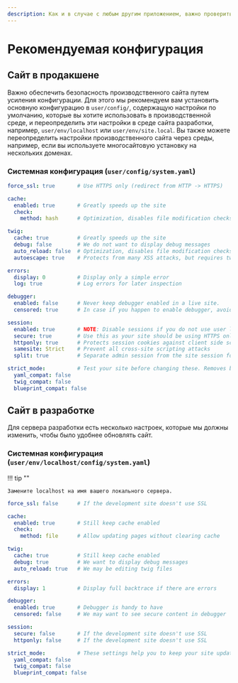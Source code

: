 ```yaml
---
description: Как и в случае с любым другим приложением, важно проверить параметры конфигурации, чтобы обезопасить и оптимизировать свой сайт.
---
```


# Рекомендуемая конфигурация

## Сайт в продакшене

Важно обеспечить безопасность производственного сайта путем усиления конфигурации. Для этого мы рекомендуем вам установить основную конфигурацию в `user/config/`, содержащую настройки по умолчанию, которые вы хотите использовать в производственной среде, и переопределить эти настройки в среде сайта разработки, например, `user/env/localhost` или `user/env/site.local`. Вы также можете переопределить настройки производственного сайта через среды, например, если вы используете многосайтовую установку на нескольких доменах.

### Системная конфигурация (`user/config/system.yaml`)

```yaml
force_ssl: true       # Use HTTPS only (redirect from HTTP -> HTTPS)

cache:
  enabled: true       # Greatly speeds up the site
  check:
    method: hash      # Optimization, disables file modification checks for pages

twig:
  cache: true         # Greatly speeds up the site
  debug: false        # We do not want to display debug messages
  auto_reload: false  # Optimization, disables file modification checks for twig files
  autoescape: true    # Protects from many XSS attacks, but requires twig updates if used in older sites/themes/plugins

errors:
  display: 0          # Display only a simple error
  log: true           # Log errors for later inspection

debugger:
  enabled: false      # Never keep debugger enabled in a live site.
  censored: true      # In case if you happen to enable debugger, avoid displaying sensitive information

session:
  enabled: true       # NOTE: Disable sessions if you do not use user login and/or forms.
  secure: true        # Use this as your site should be using HTTPS only
  httponly: true      # Protects session cookies against client side scripts and XSS
  samesite: Strict    # Prevent all cross-site scripting attacks
  split: true         # Separate admin session from the site session for added security

strict_mode:          # Test your site before changing these. Removes backward compatibility and improves site security.
  yaml_compat: false
  twig_compat: false
  blueprint_compat: false
```

## Сайт в разработке

Для сервера разработки есть несколько настроек, которые мы должны изменить, чтобы было удобнее обновлять сайт.

### Системная конфигурация (`user/env/localhost/config/system.yaml`)

!!! tip ""

	Замените localhost на имя вашего локального сервера.

```yaml
force_ssl: false      # If the development site doesn't use SSL

cache:
  enabled: true       # Still keep cache enabled
  check:
    method: file      # Allow updating pages without clearing cache

twig:
  cache: true         # Still keep cache enabled
  debug: true         # We want to display debug messages
  auto_reload: true   # We may be editing twig files

errors:
  display: 1          # Display full backtrace if there are errors

debugger:
  enabled: true       # Debugger is handy to have
  censored: false     # We may want to see secure content in debugger

session:
  secure: false       # If the development site doesn't use SSL
  httponly: false     # If the development site doesn't use SSL

strict_mode:          # These settings help you to keep your site updated to use the latest standards
  yaml_compat: false
  twig_compat: false
  blueprint_compat: false
```
